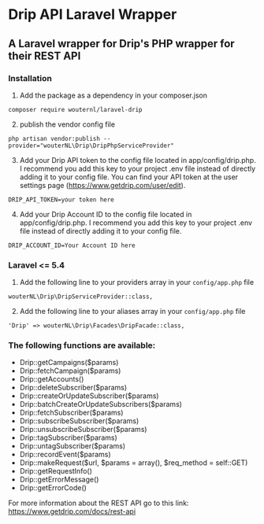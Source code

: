 # Drip API Laravel Wrapper #
## A Laravel wrapper for Drip's PHP wrapper for their REST API ##

### Installation ###

1) Add the package as a dependency in your composer.json

```
composer require wouternl/laravel-drip
```

2) publish the vendor config file
```
php artisan vendor:publish --provider="wouterNL\Drip\DripPhpServiceProvider"
```

3) Add your Drip API token to the config file located in app/config/drip.php. I recommend you add this key to your project .env file instead of directly adding it to your config file. You can find your API token at the user settings page (https://www.getdrip.com/user/edit).
```
DRIP_API_TOKEN=your token here
```

4) Add your Drip Account ID  to the config file located in app/config/drip.php. I recommend you add this key to your project .env file instead of directly adding it to your config file.
```
DRIP_ACCOUNT_ID=Your Account ID here
```

### Laravel <= 5.4
1) Add the following line to your providers array in your `config/app.php` file
```
wouterNL\Drip\DripServiceProvider::class,
```

2) Add the following line to your aliases array in your `config/app.php` file
```
'Drip' => wouterNL\Drip\Facades\DripFacade::class,
```


### The following functions are available: ###

- Drip::getCampaigns($params)
- Drip::fetchCampaign($params)
- Drip::getAccounts()
- Drip::deleteSubscriber($params)
- Drip::createOrUpdateSubscriber($params)
- Drip::batchCreateOrUpdateSubscribers($params)
- Drip::fetchSubscriber($params)
- Drip::subscribeSubscriber($params)
- Drip::unsubscribeSubscriber($params)
- Drip::tagSubscriber($params)
- Drip::untagSubscriber($params)
- Drip::recordEvent($params)
- Drip::makeRequest($url, $params = array(), $req_method = self::GET)
- Drip::getRequestInfo()
- Drip::getErrorMessage()
- Drip::getErrorCode()

For more information about the REST API go to this link:
https://www.getdrip.com/docs/rest-api
